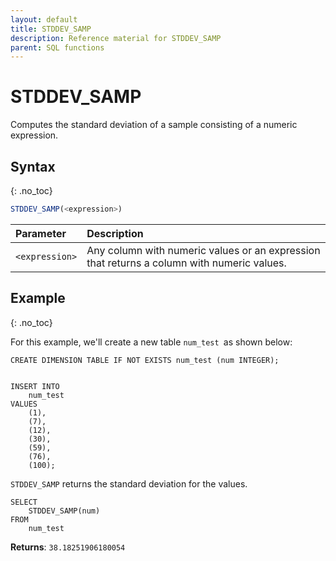 ```yaml
---
layout: default
title: STDDEV_SAMP
description: Reference material for STDDEV_SAMP
parent: SQL functions
---
```


# STDDEV\_SAMP

Computes the standard deviation of a sample consisting of a numeric expression.

## Syntax
{: .no_toc}

```sql
STDDEV_SAMP(<expression>)
```

| Parameter | Description                                                                                |
| :--------- | :------------------------------------------------------------------------------------------ |
| `<expression>`  | Any column with numeric values or an expression that returns a column with numeric values. |

## Example
{: .no_toc}

For this example, we'll create a new table `num_test `as shown below:

```
CREATE DIMENSION TABLE IF NOT EXISTS num_test (num INTEGER);


INSERT INTO
	num_test
VALUES
	(1),
	(7),
	(12),
	(30),
	(59),
	(76),
	(100);
```


`STDDEV_SAMP` returns the standard deviation for the values.

```
SELECT
	STDDEV_SAMP(num)
FROM
	num_test
```

**Returns**: `38.18251906180054`
